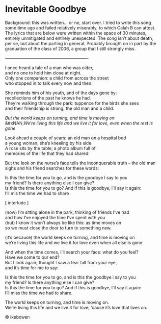 # Inevitable Goodbye

Background: this was written… or no, start over. I tried to write this song some time ago and failed relatively miserably, to which Calah B can attest. The lyrics that are below were written within the space of 30 minutes, entirely unmitigated and entirely unexpected. The song isn’t about death, per se, but about the parting in general. Probably brought on in part by the graduation of the class of 2006, a group that I still strongly miss.

———————————————————-

I once heard a tale of a man who was older,\
and no one to hold him close at night.\
Only one companion: a child from across the street\
who stopped in to talk every now and then.

She reminds him of his youth, and of the days gone by;\
recollections of the past he knows he had.\
They’re walking through the park: tuppence for the birds she sees\
and their friendship is strong, the old man and a child.

_But the world keeps on turning, and time is moving on_\
&#xNAN;_&#x57;e’re living this life and we live it for love, even when the rest is gone_

Look ahead a couple of years: an old man on a hospital bed\
a young woman, she’s kneeling by his side\
A rose sits by the table; a photo album full of\
memories of the life that they had shared

But the look on the nurse’s face tells the inconquerable truth – the old man sighs and his friend searches for these words:

Is this the time for you to go, and is the goodbye I say to you\
my friend? Is there anything else I can give?\
Is this the time for you to go? And if this is goodbye, I’ll say it again:\
I’ll mis the time we had to share

\[ interlude ]

(now) I’m sitting alone in the park, thinking of friends I’ve had\
and how I’ve enjoyed the time I’ve spent with you\
(but) I know it won’t always be like this: as time moves on\
so we must close the door to turn to something new.

(it’s because) the world keeps on turning, and time is moving on\
we’re living this life and we live it for love even when all else is gone

And when the time comes, I’ll search your face: what do you feel?\
Have we come to our end?\
But I look again; thought I saw a tear fall from your eye,\
and it’s time for me to say:

Is this the time for you to go, and is this the goodbye I say to you\
my friend? Is there anything else I can give?\
Is this the time for you to go? And if this is goodbye, I’ll say it again:\
I’ll miss the time we had to share.

The world keeps on turning, and time is moving on.\
We’re living this life and we live it for love, ‘cause it’s love that lives on.

© ikebowen
